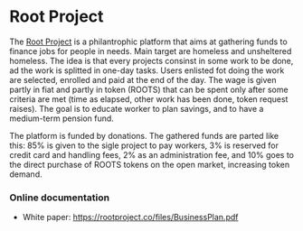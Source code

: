 # Root Project 

The [Root Project](https://rootproject.co/) is a philantrophic platform that aims at gathering funds to finance jobs for people in needs. Main target are homeless and unsheltered homeless.
The idea is that every projects consinst in some work to be done, ad the work is splitted in one-day tasks. 
Users enlisted fot doing the work are selected, enrolled and paid at the end of the day.
The wage is given partly in fiat and partly in token (ROOTS) that can be spent only after some criteria are met (time as elapsed, other work has been done, token request raises). The goal is to educate worker to plan savings, and to have a medium-term pension fund.

The platform is funded by donations. The gathered funds are parted like this: 85% is given to the sigle project to pay workers, 
3% is reserved for credit card and handling fees,  2%  as an  administration fee, and  10% goes to the direct purchase  of
ROOTS tokens on the open market, increasing token demand.

### Online documentation
* White paper: https://rootproject.co/files/BusinessPlan.pdf

 
